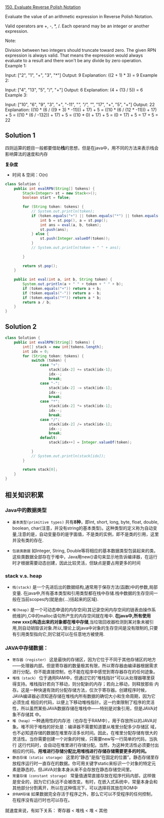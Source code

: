 [150. Evaluate Reverse Polish Notation](https://leetcode.com/problems/evaluate-reverse-polish-notation/)

Evaluate the value of an arithmetic expression in Reverse Polish Notation.

Valid operators are +, -, *, /. Each operand may be an integer or another expression.

Note:

Division between two integers should truncate toward zero.
The given RPN expression is always valid. That means the expression would always evaluate to a result and there won't be any divide by zero operation.
Example 1:

Input: ["2", "1", "+", "3", "*"]
Output: 9
Explanation: ((2 + 1) * 3) = 9
Example 2:

Input: ["4", "13", "5", "/", "+"]
Output: 6
Explanation: (4 + (13 / 5)) = 6
Example 3:

Input: ["10", "6", "9", "3", "+", "-11", "*", "/", "*", "17", "+", "5", "+"]
Output: 22
Explanation: 
  ((10 * (6 / ((9 + 3) * -11))) + 17) + 5
= ((10 * (6 / (12 * -11))) + 17) + 5
= ((10 * (6 / -132)) + 17) + 5
= ((10 * 0) + 17) + 5
= (0 + 17) + 5
= 17 + 5
= 22

## Solution 1
四则运算的题目一般都要借助**栈**的思想，但是在java中，用不同的方法来表示栈会影响算法的速度和内存

**复杂度**
- 时间 & 空间：O(n)
```java
class Solution {
    public int evalRPN(String[] tokens) {
        Stack<Integer> st = new Stack<>();
        boolean start = false;
        
        for (String token: tokens) {
            // System.out.println(token);
            if (token.equals("+") || token.equals("*") || token.equals("-") || token.equals("/")) {
                int b = st.pop(), a = st.pop();
                int ans = eval(a, b, token);
                st.push(ans);
            } else {
                st.push(Integer.valueOf(token));
            }
            // System.out.println(token + " " + ans);
            
        }
        
        return st.pop();
    }
    
    public int eval(int a, int b, String token) {
        System.out.println(a + " " + token + " " + b);
        if (token.equals("+")) return a + b;
        if (token.equals("-")) return a - b;
        if (token.equals("*")) return a * b;
        return a / b;
    }
}
```

## Solution 2
```java
class Solution {
    public int evalRPN(String[] tokens) {
        int[] stack = new int[tokens.length];
        int idx = 0;
        for (String token: tokens) {
            switch (token) {
                case "+":
                    stack[idx-2] += stack[idx-1];
                    idx--;
                    break;
                case "-":
                    stack[idx-2] -= stack[idx-1];
                    idx--;
                    break;
                case "*":
                    stack[idx-2] *= stack[idx-1];
                    idx--;
                    break;
                case "/":
                    stack[idx-2] /= stack[idx-1];
                    idx--;
                    break;
                default:
                    stack[idx++] = Integer.valueOf(token);
                
            }
            // System.out.println(stack[idx]);
        }
        
        return stack[0];
    }
}
```

## 相关知识积累

### Java中的数据类型

- ``基本类型(primitive types)`` 共有**8种**，即int, short, long, byte, float, double, boolean, char(注意，并没有string的基本类型)。这种类型的定义称为自动变量,注意的是，自动变量存的是字面值，不是类的实例，即不是类的引用，这里并没有类的存在.

- ``包装类数据`` 如Integer, String, Double等将相应的基本数据类型包装起来的类。这些类数据全部存在于堆中，Java用new()语句来显示地告诉编译器，在运行时才根据需要动态创建，因此比较灵活，但缺点是要占用更多的时间

### stack v.s. heap
- ``栈(stack)`` 是一个先进后出的数据结构,通常用于保存方法(函数)中的参数,局部变量. 在java中,所有基本类型和引用类型都在栈中存储.栈中数据的生存空间一般在当前scopes内(就是由{…}括起来的区域).

- ``堆(heap)`` 是一个可动态申请的内存空间(其记录空闲内存空间的链表由操作系统维护),C中的malloc语句所产生的内存空间就在堆中. **在java中,所有使用new xxx()构造出来的对象都在堆中存储**,当垃圾回收器检测到某对象未被引用,则自动销毁该对象.所以,理论上说java中对象的生存空间是没有限制的,只要有引用类型指向它,则它就可以在任意地方被使用.

### JAVA中存储数据：

- ``寄存器（register）`` 这是最快的存储区，因为它位于不同于其他存储区的地方——处理器内部。但是寄存器的数量极其有限，所以寄存器由编译器根据需求进行分配。你不能直接控制，也不能在程序中感觉到寄存器存在的任何迹象。
- ``堆栈（stack）`` 位于通用RAM中，但通过它的“堆栈指针”可以从处理器哪里获得支持。堆栈指针若向下移动，则分配新的内存；若向上移动，则释放那些 内存。这是一种快速有效的分配存储方法，仅次于寄存器。创建程序时候，JAVA编译器必须知道存储在堆栈内所有数据的确切大小和生命周期，因为它必须生成 相应的代码，以便上下移动堆栈指针。这一约束限制了程序的灵活性，所以虽然某些JAVA数据存储在堆栈中——特别是对象引用，但是JAVA对象不存储其 中。
- ``堆（heap）``一种通用性的内存池（也存在于RAM中），用于存放所以的JAVA对象。堆不同于堆栈的好处是：编译器不需要知道要从堆里分配多少存储区 域，也不必知道存储的数据在堆里存活多长时间。因此，在堆里分配存储有很大的灵活性。当你需要创建一个对象的时候，只需要new写一行简单的代码，当执行 这行代码时，会自动在堆里进行存储分配。当然，为这种灵活性必须要付出相应的代码。**用堆进行存储分配比用堆栈进行存储存储需要更多的时间。**
- ``静态存储（static storage）`` 这里的“静态”是指“在固定的位置”。静态存储里存放程序运行时一直存在的数据。你可用关键字static来标识一个对象的特定元素是静态的，但JAVA对象本身从来不会存放在静态存储空间里。
- ``常量存储（constant storage）`` 常量值通常直接存放在程序代码内部，这样做是安全的，因为它们永远不会被改变。有时，在嵌入式系统中，常量本身会和其他部分分割离开，所以在这种情况下，可以选择将其放在ROM中
- ``非RAM存储`` 如果数据完全存活于程序之外，那么它可以不受程序的任何控制，在程序没有运行时也可以存在。 

就速度来说，有如下关系： 寄存器 < 堆栈 < 堆 < 其他
